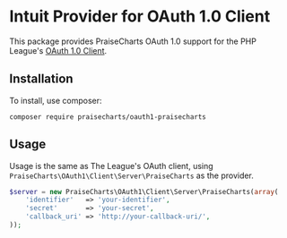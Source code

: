 # Intuit Provider for OAuth 1.0 Client

This package provides PraiseCharts OAuth 1.0 support for the PHP League's [OAuth 1.0 Client](https://github.com/thephpleague/oauth1-client).

## Installation

To install, use composer:

```
composer require praisecharts/oauth1-praisecharts
```

## Usage

Usage is the same as The League's OAuth client, using `PraiseCharts\OAuth1\Client\Server\PraiseCharts` as the provider.

```php
$server = new PraiseCharts\OAuth1\Client\Server\PraiseCharts(array(
    'identifier'   => 'your-identifier',
    'secret'       => 'your-secret',
    'callback_uri' => 'http://your-callback-uri/',
));
```
